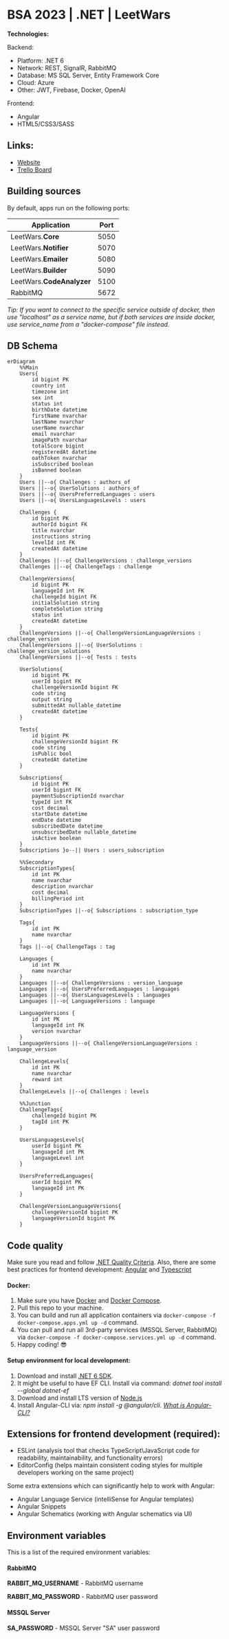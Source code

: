 # BSA 2023 | .NET | LeetWars

**Technologies:**

Backend:

- Platform: .NET 6
- Network: REST, SignalR, RabbitMQ
- Database: MS SQL Server, Entity Framework Core
- Cloud: Azure
- Other: JWT, Firebase, Docker, OpenAI

Frontend:

- Angular
- HTML5/CSS3/SASS

## Links:

- [Website]()
- [Trello Board](https://trello.com/b/vd3GZpS8/leetwars)

## Building sources

By default, apps run on the following ports:

| Application               | Port |
| ------------------------- | ---- |
| LeetWars.**Core**         | 5050 |
| LeetWars.**Notifier**     | 5070 |
| LeetWars.**Emailer**      | 5080 |
| LeetWars.**Builder**      | 5090 |
| LeetWars.**CodeAnalyzer** | 5100 |
| RabbitMQ                  | 5672 |

_Tip: If you want to connect to the specific service outside of docker, then use "localhost" as a service name, but if both services are inside docker, use service_name from a "docker-compose" file instead._

## DB Schema

```mermaid
erDiagram
    %%Main
    Users{
        id bigint PK
        country int
        timezone int
        sex int
        status int
        birthDate datetime
        firstName nvarchar
        lastName nvarchar
        userName nvarchar
        email nvarchar
        imagePath nvarchar
        totalScore bigint
        registeredAt datetime
        oathToken nvarchar
        isSubscribed boolean
        isBanned boolean
    }
    Users ||--o{ Challenges : authors_of
    Users ||--o{ UserSolutions : authors_of
    Users ||--o{ UsersPreferredLanguages : users
    Users ||--o{ UsersLanguagesLevels : users

    Challenges {
        id bigint PK
        authorId bigint FK
        title nvarchar
        instructions string
        levelId int FK
        createdAt datetime
    }
    Challenges ||--o{ ChallengeVersions : challenge_versions
    Challenges ||--o{ ChallengeTags : challenge

    ChallengeVersions{
        id bigint PK
        languageId int FK
        challengeId bigint FK
        initialSolution string
        completeSolution string
        status int
        createdAt datetime
    }
    ChallengeVersions ||--o{ ChallengeVersionLanguageVersions : challenge_version
    ChallengeVersions ||--o{ UserSolutions : challenge_version_solutions
    ChallengeVersions ||--o{ Tests : tests

    UserSolutions{
        id bigint PK
        userId bigint FK
        challengeVersionId bigint FK
        code string
        output string
        submittedAt nullable_datetime
        createdAt datetime
    }

    Tests{
        id bigint PK
        challengeVersionId bigint FK
        code string
        isPublic bool
        createdAt datetime
    }

    Subscriptions{
        id bigint PK
        userId bigint FK
        paymentSubscriptionId nvarchar
        typeId int FK
        cost decimal
        startDate datetime
        endDate datetime
        subscribedDate datetime
        unsubscribedDate nullable_datetime
        isActive boolean
    }
    Subscriptions }o--|| Users : users_subscription

    %%Secondary
    SubscriptionTypes{
        id int PK
        name nvarchar
        description nvarchar
        cost decimal
        billingPeriod int
    }
    SubscriptionTypes ||--o{ Subscriptions : subscription_type

    Tags{
        id int PK
        name nvarchar
    }
    Tags ||--o{ ChallengeTags : tag

    Languages {
        id int PK
        name nvarchar
    }
    Languages ||--o{ ChallengeVersions : version_language
    Languages ||--o{ UsersPreferredLanguages : languages
    Languages ||--o{ UsersLanguagesLevels : languages
    Languages ||--o{ LanguageVersions : language

    LanguageVersions {
        id int PK
        languageId int FK
        version nvarchar
    }
    LanguageVersions ||--o{ ChallengeVersionLanguageVersions : language_version

    ChallengeLevels{
        id int PK
        name nvarchar
        reward int
    }
    ChallengeLevels ||--o{ Challenges : levels

    %%Junction
    ChallengeTags{
        challengeId bigint PK
        tagId int PK
    }

    UsersLanguagesLevels{
        userId bigint PK
        languageId int PK
        languageLevel int
    }

    UsersPreferredLanguages{
        userId bigint PK
        languageId int PK
    }

    ChallengeVersionLanguageVersions{
        challengeVersionId bigint PK
        languageVersionId bigint PK
    }
```

## Code quality

Make sure you read and follow [.NET Quality Criteria](https://github.com/BinaryStudioAcademy/quality-criteria/blob/production/src/dotnet.md).
Also, there are some best practices for frontend development: [Angular](https://angular.io/guide/styleguide) and [Typescript](https://google.github.io/styleguide/tsguide.html)

#### Docker:

1. Make sure you have [Docker](https://www.docker.com) and [Docker Compose](https://docs.docker.com/compose/install).
2. Pull this repo to your machine.
3. You can build and run all application containers via `docker-compose -f docker-compose.apps.yml up -d` command.
4. You can pull and run all 3rd-party services (MSSQL Server, RabbitMQ) via `docker-compose -f docker-compose.services.yml up -d` command.
5. Happy coding! :sunglasses:

#### Setup environment for local development:

1. Download and install [.NET 6 SDK](https://dotnet.microsoft.com/download).
2. It might be useful to have EF CLI. Install via command: _dotnet tool install --global dotnet-ef_
3. Download and install LTS version of [Node.js](https://nodejs.org/en/)
4. Install Angular-CLI via: _npm install -g @angular/cli_. _[What is Angular-CLI?](https://angular.io/cli)_

## Extensions for frontend development (required):

- ESLint (analysis tool that checks TypeScript\JavaScript code for readability, maintainability, and functionality errors)
- EditorConfig (helps maintain consistent coding styles for multiple developers working on the same project)

Some extra extensions which can significantly help to work with Angular:

- Angular Language Service (intelliSense for Angular templates)
- Angular Snippets
- Angular Schematics (working with Angular schematics via UI)

## Environment variables

This is a list of the required environment variables:

#### RabbitMQ

**RABBIT_MQ_USERNAME** - RabbitMQ username

**RABBIT_MQ_PASSWORD** - RabbitMQ user password

#### MSSQL Server

**SA_PASSWORD** - MSSQL Server "SA" user password
